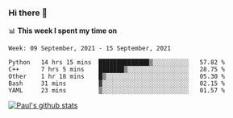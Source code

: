 ### Hi there 👋

📊 **This week I spent my time on**
<!--START_SECTION:waka-->
```text
Week: 09 September, 2021 - 15 September, 2021

Python   14 hrs 15 mins  ██████████████▒░░░░░░░░░░   57.82 % 
C++      7 hrs 5 mins    ███████▒░░░░░░░░░░░░░░░░░   28.75 % 
Other    1 hr 18 mins    █▒░░░░░░░░░░░░░░░░░░░░░░░   05.30 % 
Bash     31 mins         ▓░░░░░░░░░░░░░░░░░░░░░░░░   02.15 % 
YAML     23 mins         ▒░░░░░░░░░░░░░░░░░░░░░░░░   01.57 % 
```
<!--END_SECTION:waka-->


[![Paul's github stats](https://github-readme-stats.vercel.app/api?username=mickeyouyou&theme=dracula&show_icons=true)](https://github.com/anuraghazra/github-readme-stats)
